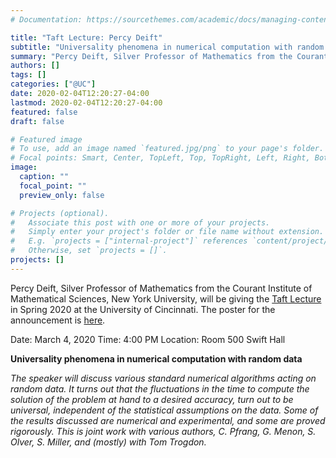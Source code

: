 ```yaml
---
# Documentation: https://sourcethemes.com/academic/docs/managing-content/

title: "Taft Lecture: Percy Deift"
subtitle: "Universality phenomena in numerical computation with random data"
summary: "Percy Deift, Silver Professor of Mathematics from the Courant Institute of Mathematical Sciences, New York University, will be giving the [Taft Lecture](https://www.artsci.uc.edu/departments/math/news-events/taft-lectures.html) in Spring 2020 at the University of Cincinnati. See the [announcement](https://www.artsci.uc.edu/content/dam/refresh/artsandsciences-62/departments/math/docs/Percy%20Deift.pdf). Mark your calendars for March 4, 2020, 4:00 PM! Location: Room 500 Swift Hall."
authors: []
tags: []
categories: ["@UC"]
date: 2020-02-04T12:20:27-04:00
lastmod: 2020-02-04T12:20:27-04:00
featured: false
draft: false

# Featured image
# To use, add an image named `featured.jpg/png` to your page's folder.
# Focal points: Smart, Center, TopLeft, Top, TopRight, Left, Right, BottomLeft, Bottom, BottomRight.
image:
  caption: ""
  focal_point: ""
  preview_only: false

# Projects (optional).
#   Associate this post with one or more of your projects.
#   Simply enter your project's folder or file name without extension.
#   E.g. `projects = ["internal-project"]` references `content/project/deep-learning/index.md`.
#   Otherwise, set `projects = []`.
projects: []
---
```


Percy Deift, Silver Professor of Mathematics from the Courant Institute of Mathematical Sciences, New York University, will be giving the [Taft Lecture](https://www.artsci.uc.edu/departments/math/news-events/taft-lectures.html) in Spring 2020 at the University of Cincinnati. The poster for the announcement is [here](https://www.artsci.uc.edu/content/dam/refresh/artsandsciences-62/departments/math/docs/Percy%20Deift.pdf).

Date: March 4, 2020
Time: 4:00 PM
Location: Room 500 Swift Hall

__Universality phenomena in numerical computation with random data__

_The speaker will discuss various standard numerical algorithms acting on random data. It turns out that the fluctuations in the time to compute the solution of the problem at hand to a desired accuracy, turn out to be universal, independent of the statistical assumptions on the data. Some of the results discussed are numerical and experimental, and some are proved rigorously. This is joint work with various authors, C. Pfrang, G. Menon, S. Olver, S. Miller, and (mostly) with Tom Trogdon._

<!-- ![This is an image](/img/eniac.jpg) -->
